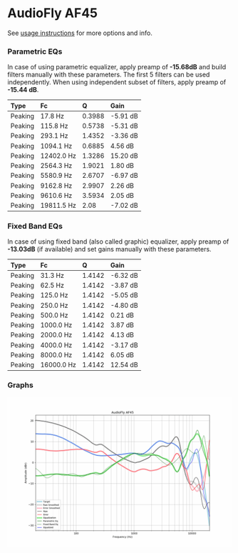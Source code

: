 # AudioFly AF45
See [usage instructions](https://github.com/jaakkopasanen/AutoEq#usage) for more options and info.

### Parametric EQs
In case of using parametric equalizer, apply preamp of **-15.68dB** and build filters manually
with these parameters. The first 5 filters can be used independently.
When using independent subset of filters, apply preamp of **-15.44 dB**.

| Type    | Fc         |      Q | Gain     |
|:--------|:-----------|:-------|:---------|
| Peaking | 17.8 Hz    | 0.3988 | -5.91 dB |
| Peaking | 115.8 Hz   | 0.5738 | -5.31 dB |
| Peaking | 293.1 Hz   | 1.4352 | -3.36 dB |
| Peaking | 1094.1 Hz  | 0.6885 | 4.56 dB  |
| Peaking | 12402.0 Hz | 1.3286 | 15.20 dB |
| Peaking | 2564.3 Hz  | 1.9021 | 1.80 dB  |
| Peaking | 5580.9 Hz  | 2.6707 | -6.97 dB |
| Peaking | 9162.8 Hz  | 2.9907 | 2.26 dB  |
| Peaking | 9610.6 Hz  | 3.5934 | 2.05 dB  |
| Peaking | 19811.5 Hz | 2.08   | -7.02 dB |

### Fixed Band EQs
In case of using fixed band (also called graphic) equalizer, apply preamp of **-13.03dB**
(if available) and set gains manually with these parameters.

| Type    | Fc         |      Q | Gain     |
|:--------|:-----------|:-------|:---------|
| Peaking | 31.3 Hz    | 1.4142 | -6.32 dB |
| Peaking | 62.5 Hz    | 1.4142 | -3.87 dB |
| Peaking | 125.0 Hz   | 1.4142 | -5.05 dB |
| Peaking | 250.0 Hz   | 1.4142 | -4.80 dB |
| Peaking | 500.0 Hz   | 1.4142 | 0.21 dB  |
| Peaking | 1000.0 Hz  | 1.4142 | 3.87 dB  |
| Peaking | 2000.0 Hz  | 1.4142 | 4.13 dB  |
| Peaking | 4000.0 Hz  | 1.4142 | -3.17 dB |
| Peaking | 8000.0 Hz  | 1.4142 | 6.05 dB  |
| Peaking | 16000.0 Hz | 1.4142 | 12.54 dB |

### Graphs
![](./AudioFly%20AF45.png)